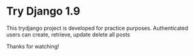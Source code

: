 # Try Django 1.9

This trydjango project is developed for practice purposes.
Authenticated users can create, retrieve, update delete all posts

Thanks for watching!
